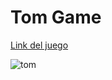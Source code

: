 # Tom Game

[Link del juego](https://unruffled-bhaskara-a09e19.netlify.app/)

![tom](https://drive.google.com/uc?export=view&id=1Gi1qDEfb2vfYMPjKwIgPaoBi0e7T2G76)
